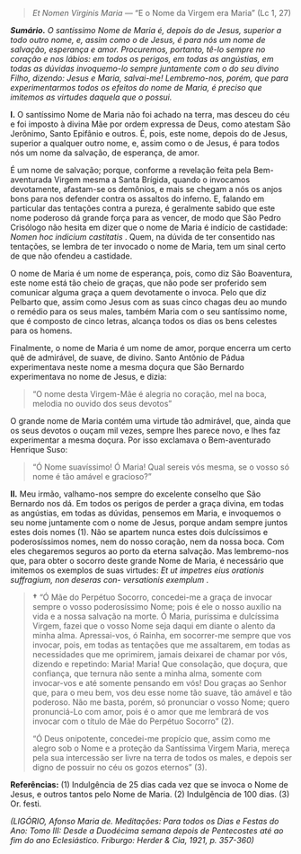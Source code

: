 > *Et Nomen Virginis Maria* — “E o Nome da Virgem era Maria” (Lc 1, 27)

***Sumário.** O santíssimo Nome de Maria é, depois do de Jesus, superior a todo outro nome, e, assim como o de Jesus, é para nós um nome de salvação, esperança e amor. Procuremos, portanto, tê-lo sempre no coração e nos lábios: em todos os perigos, em todas as angústias, em todas as dúvidas invoquemo-lo sempre juntamente com o do seu divino Filho, dizendo: Jesus e Maria, salvai-me! Lembremo-nos, porém, que para experimentarmos todos os efeitos do nome de Maria, é preciso que imitemos as virtudes daquela que o possui.*

**I.** O santíssimo Nome de Maria não foi achado na terra, mas desceu do céu e foi imposto à divina Mãe por ordem expressa de Deus, como atestam São Jerônimo, Santo Epifânio e outros. É, pois, este nome, depois do de Jesus, superior a qualquer outro nome, e, assim como o de Jesus, é para todos nós um nome da salvação, de esperança, de amor.

É um nome de salvação; porque, conforme a revelação feita pela Bem-aventurada Virgem mesma a Santa Brígida, quando o invocamos devotamente, afastam-se os demônios, e mais se chegam a nós os anjos bons para nos defender contra os assaltos do inferno. E, falando em particular das tentações contra a pureza, é geralmente sabido que este nome poderoso dá grande força para as vencer, de modo que São Pedro Crisólogo não hesita em dizer que o nome de Maria é indício de castidade: *Nomen hoc indicium castitatis* . Quem, na dúvida de ter consentido nas tentações, se lembra de ter invocado o nome de Maria, tem um sinal certo de que não ofendeu a castidade.

O nome de Maria é um nome de esperança, pois, como diz São Boaventura, este nome está tão cheio de graças, que não pode ser proferido sem comunicar alguma graça a quem devotamente o invoca. Pelo que diz Pelbarto que, assim como Jesus com as suas cinco chagas deu ao mundo o remédio para os seus males, também Maria com o seu santíssimo nome, que é composto de cinco letras, alcança todos os dias os bens celestes para os homens.

Finalmente, o nome de Maria é um nome de amor, porque encerra um certo quê de admirável, de suave, de divino. Santo Antônio de Pádua experimentava neste nome a mesma doçura que São Bernardo experimentava no nome de Jesus, e dizia:

> “O nome desta Virgem-Mãe é alegria no coração, mel na boca, melodia no ouvido dos seus devotos”

O grande nome de Maria contém uma virtude tão admirável, que, ainda que os seus devotos o ouçam mil vezes, sempre lhes parece novo, e lhes faz experimentar a mesma doçura. Por isso exclamava o Bem-aventurado Henrique Suso:

> “Ó Nome suavíssimo! Ó Maria! Qual sereis vós mesma, se o vosso só nome é tão amável e gracioso?”

**II.** Meu irmão, valhamo-nos sempre do excelente conselho que São Bernardo nos dá. Em todos os perigos de perder a graça divina, em todas as angústias, em todas as dúvidas, pensemos em Maria, e invoquemos o seu nome juntamente com o nome de Jesus, porque andam sempre juntos estes dois nomes (1). Não se apartem nunca estes dois dulcíssimos e poderosíssimos nomes, nem do nosso coração, nem da nossa boca. Com eles chegaremos seguros ao porto da eterna salvação. Mas lembremo-nos que, para obter o socorro deste grande Nome de Maria, é necessário que imitemos os exemplos de suas virtudes: *Et ut impetres eius orationis suffragium, non deseras con- versationis exemplum* .

> **†** “Ó Mãe do Perpétuo Socorro, concedei-me a graça de invocar sempre o vosso poderosíssimo Nome; pois é ele o nosso auxílio na vida e a nossa salvação na morte. Ó Maria, puríssima e dulcíssima Virgem, fazei que o vosso Nome seja daqui em diante o alento da minha alma. Apressai-vos, ó Rainha, em socorrer-me sempre que vos invocar, pois, em todas as tentações que me assaltarem, em todas as necessidades que me oprimirem, jamais deixarei de chamar por vós, dizendo e repetindo: Maria! Maria! Que consolação, que doçura, que confiança, que ternura não sente a minha alma, somente com invocar-vos e até somente pensando em vós! Dou graças ao Senhor que, para o meu bem, vos deu esse nome tão suave, tão amável e tão poderoso. Não me basta, porém, só pronunciar o vosso Nome; quero pronunciá-Lo com amor, pois é o amor que me lembrará de vos invocar com o título de Mãe do Perpétuo Socorro” (2).
>
> “Ó Deus onipotente, concedei-me propício que, assim como me alegro sob o Nome e a proteção da Santíssima Virgem Maria, mereça pela sua intercessão ser livre na terra de todos os males, e depois ser digno de possuir no céu os gozos eternos” (3).

**Referências:** (1) Indulgência de 25 dias cada vez que se invoca o Nome de Jesus, e outros tantos pelo Nome de Maria. (2) Indulgência de 100 dias. (3) Or. festi.

*(LIGÓRIO, Afonso Maria de. Meditações: Para todos os Dias e Festas do Ano: Tomo III: Desde a Duodécima semana depois de Pentecostes até ao fim do ano Eclesiástico. Friburgo: Herder & Cia, 1921, p. 357-360)*
